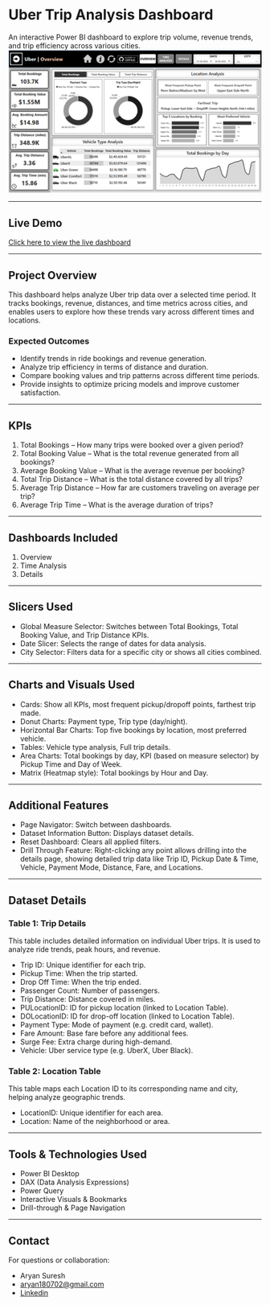 # Uber Trip Analysis Dashboard

An interactive Power BI dashboard to explore trip volume, revenue trends, and trip efficiency across various cities.
![Dashboard Overview](screenshots/overview.png)


---

## Live Demo

[Click here to view the live dashboard](https://app.powerbi.com/view?r=eyJrIjoiYjEyNTAxNWQtMmEwOC00YjNhLTg2MTgtMjU2NGQxMjkwYzk1IiwidCI6ImE2MDRmOGE5LTE3ZjMtNGRiMy04Njk5LWFhZDQ1NjBiYzQ1YyJ9&pageName=7f5833854938eee274c5)

---

## Project Overview

This dashboard helps analyze Uber trip data over a selected time period. It tracks bookings, revenue, distances, and time metrics across cities, and enables users to explore how these trends vary across different times and locations.

### Expected Outcomes

* Identify trends in ride bookings and revenue generation.
* Analyze trip efficiency in terms of distance and duration.
* Compare booking values and trip patterns across different time periods.
* Provide insights to optimize pricing models and improve customer satisfaction.

---

## KPIs

1. Total Bookings – How many trips were booked over a given period?
2. Total Booking Value – What is the total revenue generated from all bookings?
3. Average Booking Value – What is the average revenue per booking?
4. Total Trip Distance – What is the total distance covered by all trips?
5. Average Trip Distance – How far are customers traveling on average per trip?
6. Average Trip Time – What is the average duration of trips?

---

## Dashboards Included

1. Overview
2. Time Analysis
3. Details

---

## Slicers Used

* Global Measure Selector: Switches between Total Bookings, Total Booking Value, and Trip Distance KPIs.
* Date Slicer: Selects the range of dates for data analysis.
* City Selector: Filters data for a specific city or shows all cities combined.

---

## Charts and Visuals Used

* Cards: Show all KPIs, most frequent pickup/dropoff points, farthest trip made.
* Donut Charts: Payment type, Trip type (day/night).
* Horizontal Bar Charts: Top five bookings by location, most preferred vehicle.
* Tables: Vehicle type analysis, Full trip details.
* Area Charts: Total bookings by day, KPI (based on measure selector) by Pickup Time and Day of Week.
* Matrix (Heatmap style): Total bookings by Hour and Day.

---

## Additional Features

* Page Navigator: Switch between dashboards.
* Dataset Information Button: Displays dataset details.
* Reset Dashboard: Clears all applied filters.
* Drill Through Feature: Right-clicking any point allows drilling into the details page, showing detailed trip data like Trip ID, Pickup Date & Time, Vehicle, Payment Mode, Distance, Fare, and Locations.

---

## Dataset Details

### Table 1: Trip Details

This table includes detailed information on individual Uber trips. It is used to analyze ride trends, peak hours, and revenue.

* Trip ID: Unique identifier for each trip.
* Pickup Time: When the trip started.
* Drop Off Time: When the trip ended.
* Passenger Count: Number of passengers.
* Trip Distance: Distance covered in miles.
* PULocationID: ID for pickup location (linked to Location Table).
* DOLocationID: ID for drop-off location (linked to Location Table).
* Payment Type: Mode of payment (e.g. credit card, wallet).
* Fare Amount: Base fare before any additional fees.
* Surge Fee: Extra charge during high-demand.
* Vehicle: Uber service type (e.g. UberX, Uber Black).

### Table 2: Location Table

This table maps each Location ID to its corresponding name and city, helping analyze geographic trends.

* LocationID: Unique identifier for each area.
* Location: Name of the neighborhood or area.

---

## Tools & Technologies Used

* Power BI Desktop
* DAX (Data Analysis Expressions)
* Power Query
* Interactive Visuals & Bookmarks
* Drill-through & Page Navigation
  
---

## Contact

For questions or collaboration:

* Aryan Suresh
* aryan180702@gmail.com
* [Linkedin](https://www.linkedin.com/in/aryansuresh/)

